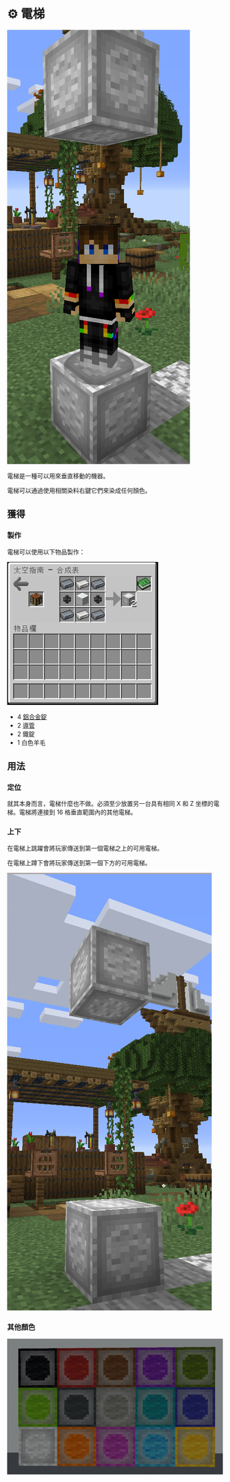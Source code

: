 # ⚙ 電梯

![](<../.gitbook/assets/image (45).png>)

電梯是一種可以用來垂直移動的機器。

電梯可以通過使用相關染料右鍵它們來染成任何顏色。

## 獲得

### 製作

電梯可以使用以下物品製作：

![](<../.gitbook/assets/image (220) (1) (1) (1) (1).png>)

* 4 [鋁合金錠](aluminium-alloy-ingot.md)
* 2 [導管](Conduit.md)
* 2 鐵錠
* 1 白色羊毛

## 用法

### 定位

就其本身而言，電梯什麼也不做。必須至少放置另一台具有相同 X 和 Z 坐標的電梯。電梯將連接到 16 格垂直範圍內的其他電梯。

### 上下

在電梯上跳躍會將玩家傳送到第一個電梯之上的可用電梯。

在電梯上蹲下會將玩家傳送到第一個下方的可用電梯。

![](<../.gitbook/assets/image (47).png>)

### 其他顏色

![](<../.gitbook/assets/image (212) (1) (1).png>)
